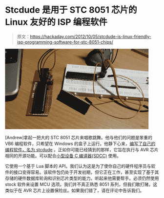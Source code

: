 # Stcdude 是用于 STC 8051 芯片的 Linux 友好的 ISP 编程软件

> 原文：<https://hackaday.com/2012/10/05/stcdude-is-linux-friendly-isp-programming-software-for-stc-8051-chips/>

![](img/e69f8300b9a3f6f75438d4c1ea57980c.png "stcdude-isp-programmer")

[Andrew]拿起一把大的 STC 8051 芯片来唱歌跳舞。他与他们的问题是笨重的 VB6 编程软件，只希望在 Windows 的盒子上运行。他静下心来，[编写了自己的编程软件，名为 stcdude](http://ncrmnt.org/wp/2012/10/01/stcdude-0-1-rc1-is-here/) 。正如你可能已经猜到的那样，它旨在执行与 AVR 芯片相同的开源功能。可以配合[小型设备 C 编译器(SDCC)](http://sdcc.sourceforge.net/) 使用。

它使用一个基于 Lua 脚本的 API。我们认为这是为了使你自己的硬件程序员与软件的接口变得容易。该软件包仍处于开发初期，但它正在工作，甚至实现了基于其存储的硬件数据库轮询和识别芯片类型的能力。听起来他需要帮手。必须仍然使用 stock 软件来设置 MCU 选项。我们并不真正熟悉 8051 系列，但我们敢打赌，这类似于在 AVR 芯片上设置保险丝。如果我们错了，请在评论中告诉我们。